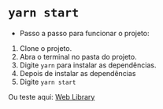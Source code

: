 # `yarn start`
* Passo a passo para funcionar o projeto:
1. Clone o projeto.
2. Abra o terminal no pasta do projeto.
3. Digite ``yarn`` para instalar as dependências.
4. Depois de instalar as dependências
5. Digite ``yarn start``

 Ou teste aqui:
<a href="https://gifted-curie-767c4b.netlify.app/" > Web Library</a>

